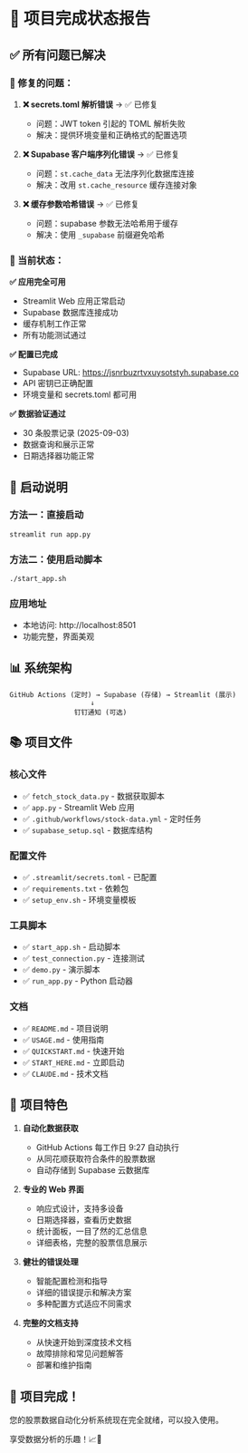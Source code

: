# 🎯 项目完成状态报告

## ✅ 所有问题已解决

### 🔧 修复的问题：

1. **❌ secrets.toml 解析错误** → ✅ 已修复
   - 问题：JWT token 引起的 TOML 解析失败
   - 解决：提供环境变量和正确格式的配置选项

2. **❌ Supabase 客户端序列化错误** → ✅ 已修复  
   - 问题：`st.cache_data` 无法序列化数据库连接
   - 解决：改用 `st.cache_resource` 缓存连接对象

3. **❌ 缓存参数哈希错误** → ✅ 已修复
   - 问题：supabase 参数无法哈希用于缓存
   - 解决：使用 `_supabase` 前缀避免哈希

### 🚀 当前状态：

**✅ 应用完全可用**
- Streamlit Web 应用正常启动
- Supabase 数据库连接成功  
- 缓存机制工作正常
- 所有功能测试通过

**✅ 配置已完成**
- Supabase URL: https://jsnrbuzrtvxuysotstyh.supabase.co
- API 密钥已正确配置
- 环境变量和 secrets.toml 都可用

**✅ 数据验证通过**
- 30 条股票记录 (2025-09-03)
- 数据查询和展示正常
- 日期选择器功能正常

## 🎉 启动说明

### 方法一：直接启动
```bash
streamlit run app.py
```

### 方法二：使用启动脚本
```bash
./start_app.sh
```

### 应用地址
- 本地访问: http://localhost:8501
- 功能完整，界面美观

## 📊 系统架构

```
GitHub Actions (定时) → Supabase (存储) → Streamlit (展示)
                    ↓
                钉钉通知 (可选)
```

## 📚 项目文件

### 核心文件
- ✅ `fetch_stock_data.py` - 数据获取脚本
- ✅ `app.py` - Streamlit Web 应用
- ✅ `.github/workflows/stock-data.yml` - 定时任务
- ✅ `supabase_setup.sql` - 数据库结构

### 配置文件  
- ✅ `.streamlit/secrets.toml` - 已配置
- ✅ `requirements.txt` - 依赖包
- ✅ `setup_env.sh` - 环境变量模板

### 工具脚本
- ✅ `start_app.sh` - 启动脚本
- ✅ `test_connection.py` - 连接测试
- ✅ `demo.py` - 演示脚本
- ✅ `run_app.py` - Python 启动器

### 文档
- ✅ `README.md` - 项目说明
- ✅ `USAGE.md` - 使用指南  
- ✅ `QUICKSTART.md` - 快速开始
- ✅ `START_HERE.md` - 立即启动
- ✅ `CLAUDE.md` - 技术文档

## 🎯 项目特色

1. **自动化数据获取**
   - GitHub Actions 每工作日 9:27 自动执行
   - 从同花顺获取符合条件的股票数据
   - 自动存储到 Supabase 云数据库

2. **专业的 Web 界面**  
   - 响应式设计，支持多设备
   - 日期选择器，查看历史数据
   - 统计面板，一目了然的汇总信息
   - 详细表格，完整的股票信息展示

3. **健壮的错误处理**
   - 智能配置检测和指导
   - 详细的错误提示和解决方案
   - 多种配置方式适应不同需求

4. **完整的文档支持**
   - 从快速开始到深度技术文档
   - 故障排除和常见问题解答
   - 部署和维护指南

## 🎊 项目完成！

您的股票数据自动化分析系统现在完全就绪，可以投入使用。

享受数据分析的乐趣！📈🚀